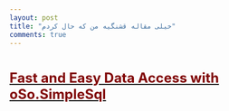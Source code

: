 ```yaml
---
layout: post
title: "خیلی مقاله قشنگیه من که حال کردم"
comments: true
---
```

<div class="item">
<h1 id="ctl00_TitleArea_ArticleTitle" class="fn"><span style="font-size: x-large; color: #800000;"><a href="http://www.codeproject.com/KB/database/SimpleSql.aspx"><span style="color: #800000;">Fast and Easy Data Access with oSo.SimpleSql</span></a></span></h1>
</div>
